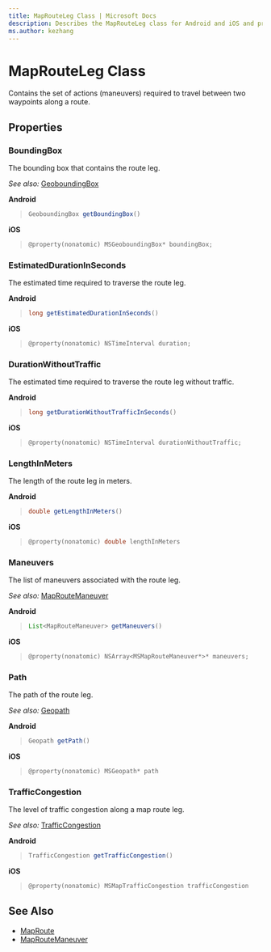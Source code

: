 ```yaml
---
title: MapRouteLeg Class | Microsoft Docs
description: Describes the MapRouteLeg class for Android and iOS and provides the class's properties and additional references.
ms.author: kezhang
---
```


# MapRouteLeg Class

Contains the set of actions (maneuvers) required to travel between two waypoints along a route.

## Properties

### BoundingBox

The bounding box that contains the route leg.

_See also:_ [GeoboundingBox](../map-control-api/geoboundingbox-class.md)

**Android**

>```java
>GeoboundingBox getBoundingBox()
>```

**iOS**

>```objectivec
>@property(nonatomic) MSGeoboundingBox* boundingBox;
>```

### EstimatedDurationInSeconds

The estimated time required to traverse the route leg.

**Android**

>```java
>long getEstimatedDurationInSeconds()
>```

**iOS**

>```objectivec
>@property(nonatomic) NSTimeInterval duration;
>```

### DurationWithoutTraffic

The estimated time required to traverse the route leg without traffic.

**Android**

>```java
>long getDurationWithoutTrafficInSeconds()
>```

**iOS**

>```objectivec
>@property(nonatomic) NSTimeInterval durationWithoutTraffic;
>```

### LengthInMeters  

The length of the route leg in meters.

**Android**

>```java
>double getLengthInMeters()
>```

**iOS**

>```objectivec
>@property(nonatomic) double lengthInMeters
>```

### Maneuvers  

The list of maneuvers associated with the route leg.

_See also:_ [MapRouteManeuver](maproutemaneuver-class.md)

**Android**

>```java
>List<MapRouteManeuver> getManeuvers()
>```

**iOS**

>```objectivec
>@property(nonatomic) NSArray<MSMapRouteManeuver*>* maneuvers;
>```

### Path  

The path of the route leg.

_See also:_ [Geopath](../map-control-api/geopath-class.md)

**Android**

>```java
>Geopath getPath()
>```

**iOS**

>```objectivec
>@property(nonatomic) MSGeopath* path
>```

### TrafficCongestion  

The level of traffic congestion along a map route leg.

_See also:_ [TrafficCongestion](TrafficCongestion-enumeration.md)

**Android**

>```java
>TrafficCongestion getTrafficCongestion()
>```

**iOS**

>```objectivec
>@property(nonatomic) MSMapTrafficCongestion trafficCongestion
>```

## See Also

* [MapRoute](maproute-class.md)
* [MapRouteManeuver](maproutemaneuver-class.md)